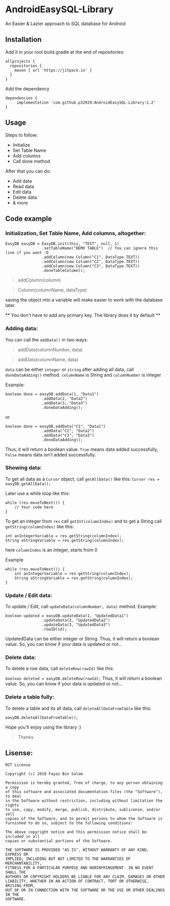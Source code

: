 # AndroidEasySQL-Library
An Easier &amp; Lazier approach to SQL database for Android

## Installation
Add it in your root build.gradle at the end of repositories:
```
allprojects {
  repositories {
    maven { url 'https://jitpack.io' }
  }
}
```

Add the dependency
```
dependencies {
     implementation 'com.github.p32929:AndroidEasySQL-Library:1.2'
}
```

## Usage
Steps to follow:
* Initialize
* Set Table Name
* Add columns
* Call done method

After that you can do:
* Add data
* Read data
* Edit data
* Delete data
* & more

## Code example
### Initialization, Set Table Name, Add columns, altogether:
```
EasyDB easyDB = EasyDB.init(this, "TEST", null, 1)
                .setTableName("DEMO TABLE")  // You can ignore this line if you want :D
                .addColumn(new Column("C1", DataType.TEXT))
                .addColumn(new Column("C2", DataType.TEXT))
                .addColumn(new Column("C3", DataType.TEXT))
                .doneTableColumn();
```
> addColumn(column)

> Column(columnName, dataType)

saving the object into a variable will make easier to work with the database later.

** You don't have to add any primary key. The library does it by default **

### Adding data:
You can call the ```addData()``` in two ways:

> addData(columnNumber, data)

> addData(columnName, data)

```data``` can be either ```integer``` or ```string```
after adding all data, call ```doneDataAdding()``` method.
```columnName``` is String and ```columnNumber``` is integer

Example:
```
boolean done = easyDB.addData(1, "Data1")
                .addData(2, "Data2")
                .addData(3, "Data3")
                .doneDataAdding();
```

or

```
boolean done = easyDB.addData("C1", "Data1")
                .addData("C2", "Data2")
                .addData("C3", "Data3")
                .doneDataAdding();
```

Thus, it will return a boolean value.
```True``` means data added successfully,
```False``` means data isn't added successfully.

### Showing data:
To get all data as a ```Cursor``` object, call ```getAllData()``` like this:
```Cursor res = easyDB.getAllData();```

Later use a while loop like this:
```
while (res.moveToNext()) {
	// Your code here
}
```

To get an integer from ```res``` call ```getInt(columnIndex)``` and to get a String call ```getString(columnIndex)``` like this:
```
int anIntegerVariable = res.getString(columnIndex);
String aStringVariable = res.getString(columnIndex);
```

here ```columnIndex``` is an integer, starts from 0

Example
```
while (res.moveToNext()) {
	int anIntegerVariable = res.getString(columnIndex);
    String aStringVariable = res.getString(columnIndex);
}
```

### Update / Edit data:
To update / Edit, call ```updateData(columnNumber, data)``` method.
Example:
```
boolean updated = easyDB.updateData(1, "UpdatedData1")
                .updateData(2, "UpdatedData2")
                .updateData(3, "UpdatedData3")
                .rowID(id);
```

UpdatedData can be either integer or String.
Thus, it will return a boolean value. So, you can know if your data is updated or not...

### Delete data:
To delete a row data, call ```deleteRow(rowId)``` like this:

```boolean deleted = easyDB.deleteRow(rowId);```
Thus, it will return a boolean value. So, you can know if your data is updated or not...

### Delete a table fully:
To delete a table and its all data, call ```deleteAllDataFromTable``` like this:

```easyDB.deleteAllDataFromTable();```

Hope you'll enjoy using the library :)

> Thanks

## Lisense:
```
MIT License

Copyright (c) 2018 Fayaz Bin Salam

Permission is hereby granted, free of charge, to any person obtaining a copy
of this software and associated documentation files (the "Software"), to deal
in the Software without restriction, including without limitation the rights
to use, copy, modify, merge, publish, distribute, sublicense, and/or sell
copies of the Software, and to permit persons to whom the Software is
furnished to do so, subject to the following conditions:

The above copyright notice and this permission notice shall be included in all
copies or substantial portions of the Software.

THE SOFTWARE IS PROVIDED "AS IS", WITHOUT WARRANTY OF ANY KIND, EXPRESS OR
IMPLIED, INCLUDING BUT NOT LIMITED TO THE WARRANTIES OF MERCHANTABILITY,
FITNESS FOR A PARTICULAR PURPOSE AND NONINFRINGEMENT. IN NO EVENT SHALL THE
AUTHORS OR COPYRIGHT HOLDERS BE LIABLE FOR ANY CLAIM, DAMAGES OR OTHER
LIABILITY, WHETHER IN AN ACTION OF CONTRACT, TORT OR OTHERWISE, ARISING FROM,
OUT OF OR IN CONNECTION WITH THE SOFTWARE OR THE USE OR OTHER DEALINGS IN THE
SOFTWARE.
```
